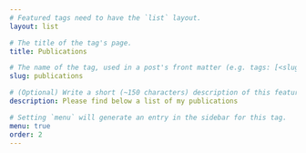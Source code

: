 ```yaml
---
# Featured tags need to have the `list` layout.
layout: list

# The title of the tag's page.
title: Publications

# The name of the tag, used in a post's front matter (e.g. tags: [<slug>]).
slug: publications

# (Optional) Write a short (~150 characters) description of this featured tag.
description: Please find below a list of my publications

# Setting `menu` will generate an entry in the sidebar for this tag.
menu: true
order: 2
---
```





